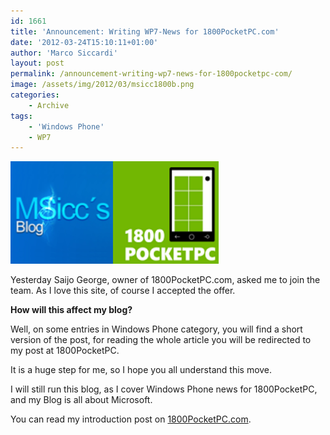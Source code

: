 ```yaml
---
id: 1661
title: 'Announcement: Writing WP7-News for 1800PocketPC.com'
date: '2012-03-24T15:10:11+01:00'
author: 'Marco Siccardi'
layout: post
permalink: /announcement-writing-wp7-news-for-1800pocketpc-com/
image: /assets/img/2012/03/msicc1800b.png
categories:
    - Archive
tags:
    - 'Windows Phone'
    - WP7
---
```


[![msicc1800b](/assets/img/2012/03/msicc1800b.png "msicc1800b")](/assets/img/2012/03/msicc1800b.png)

Yesterday Saijo George, owner of 1800PocketPC.com, asked me to join the team. As I love this site, of course I accepted the offer.

**How will this affect my blog?**

Well, on some entries in Windows Phone category, you will find a short version of the post, for reading the whole article you will be redirected to my post at 1800PocketPC.

It is a huge step for me, so I hope you all understand this move.

I will still run this blog, as I cover Windows Phone news for 1800PocketPC, and my Blog is all about Microsoft.

You can read my introduction post on [1800PocketPC.com](http://www.1800pocketpc.com/new-to-the-team-msicc/29272/ "1800PocketPC.com").